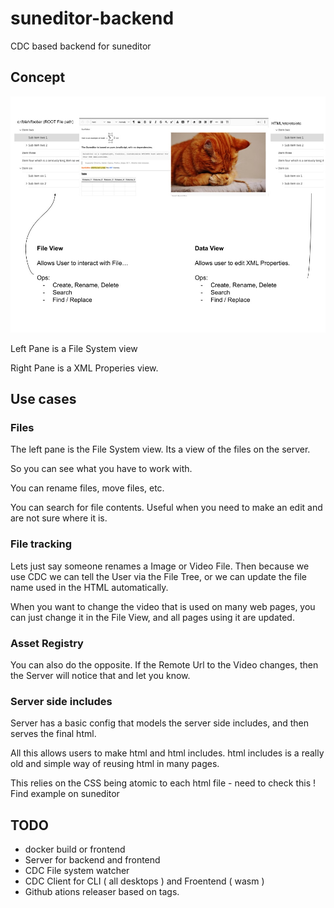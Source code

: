 # suneditor-backend

CDC based backend for suneditor

## Concept

![alt text](https://raw.githubusercontent.com/gedw99/suneditor-backend/main/concept-01.jpg)


Left Pane is a File System view

Right Pane is a XML Properies view.

## Use cases

### Files

The left pane is the File System view.  Its a view of the files on the server.

So you can see what you have to work with.

You can rename files, move files, etc. 

You can search for file contents. Useful when you need to make an edit and are not sure where it is. 

### File tracking

Lets just say someone renames a Image or Video File. Then because we use CDC we can tell the User via the File Tree, or we can update the file name used in the HTML automatically.

When you want to change the video that is used on many web pages, you can just change it in the File View, and all pages using it are updated.

### Asset Registry

You can also do the opposite. If the Remote Url to the Video changes, then the Server will notice that and let you know. 

### Server side includes 

Server has a basic config that models the server side includes, and then serves the final html.

All this allows users to make html and html includes.  html includes is a really old and simple way of reusing html in many pages.

This relies on the CSS being atomic to each html file - need to check this ! Find example on suneditor


## TODO

- docker build or frontend
- Server for backend and frontend
- CDC File system watcher
- CDC Client for CLI ( all desktops ) and Froentend ( wasm )
- Github ations releaser based on tags.
